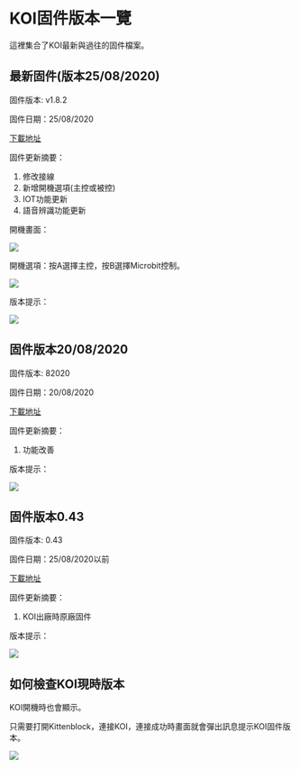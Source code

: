 # KOI固件版本一覽

這裡集合了KOI最新與過往的固件檔案。

## 最新固件(版本25/08/2020)

固件版本: v1.8.2

固件日期：25/08/2020

[下載地址]()

固件更新摘要：

1. 修改接線
2. 新增開機選項(主控或被控)
3. IOT功能更新
4. 語音辨識功能更新

開機畫面：

![](./images/25081.jpg)

開機選項：按A選擇主控，按B選擇Microbit控制。

![](./images/25082.jpg)

版本提示：

![](./images/25083.jpg)

## 固件版本20/08/2020

固件版本: 82020

固件日期：20/08/2020

[下載地址]()

固件更新摘要：

1. 功能改善

版本提示：

![](./images/0820.jpg)

## 固件版本0.43

固件版本: 0.43

固件日期：25/08/2020以前

[下載地址]()

固件更新摘要：

1. KOI出廠時原廠固件

版本提示：

![](./images/043.jpg)

## 如何檢查KOI現時版本

KOI開機時也會顯示。

只需要打開Kittenblock，連接KOI，連接成功時畫面就會彈出訊息提示KOI固件版本。

![](./images/kb8.png)